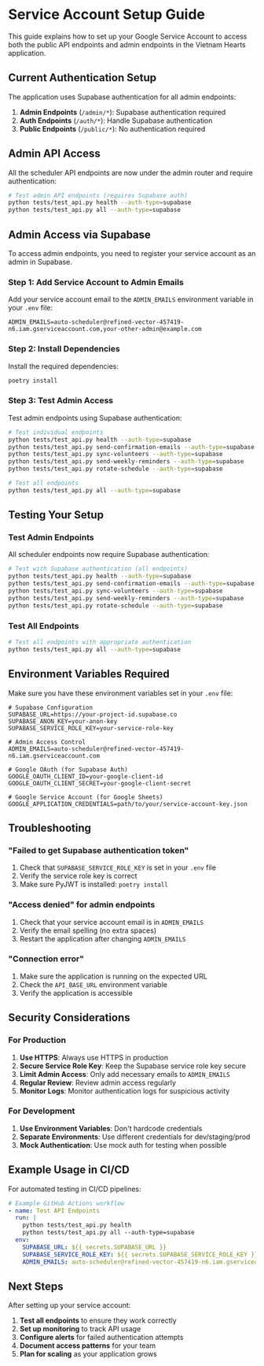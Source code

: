 # Service Account Setup Guide

This guide explains how to set up your Google Service Account to access both the public API endpoints and admin endpoints in the Vietnam Hearts application.

## Current Authentication Setup

The application uses Supabase authentication for all admin endpoints:

1. **Admin Endpoints** (`/admin/*`): Supabase authentication required
2. **Auth Endpoints** (`/auth/*`): Handle Supabase authentication
3. **Public Endpoints** (`/public/*`): No authentication required

## Admin API Access

All the scheduler API endpoints are now under the admin router and require authentication:

```bash
# Test admin API endpoints (requires Supabase auth)
python tests/test_api.py health --auth-type=supabase
python tests/test_api.py all --auth-type=supabase
```

## Admin Access via Supabase

To access admin endpoints, you need to register your service account as an admin in Supabase.

### Step 1: Add Service Account to Admin Emails

Add your service account email to the `ADMIN_EMAILS` environment variable in your `.env` file:

```env
ADMIN_EMAILS=auto-scheduler@refined-vector-457419-n6.iam.gserviceaccount.com,your-other-admin@example.com
```

### Step 2: Install Dependencies

Install the required dependencies:

```bash
poetry install
```

### Step 3: Test Admin Access

Test admin endpoints using Supabase authentication:

```bash
# Test individual endpoints
python tests/test_api.py health --auth-type=supabase
python tests/test_api.py send-confirmation-emails --auth-type=supabase
python tests/test_api.py sync-volunteers --auth-type=supabase
python tests/test_api.py send-weekly-reminders --auth-type=supabase
python tests/test_api.py rotate-schedule --auth-type=supabase

# Test all endpoints
python tests/test_api.py all --auth-type=supabase
```

## Testing Your Setup

### Test Admin Endpoints

All scheduler endpoints now require Supabase authentication:

```bash
# Test with Supabase authentication (all endpoints)
python tests/test_api.py health --auth-type=supabase
python tests/test_api.py send-confirmation-emails --auth-type=supabase
python tests/test_api.py sync-volunteers --auth-type=supabase
python tests/test_api.py send-weekly-reminders --auth-type=supabase
python tests/test_api.py rotate-schedule --auth-type=supabase
```

### Test All Endpoints

```bash
# Test all endpoints with appropriate authentication
python tests/test_api.py all --auth-type=supabase
```

## Environment Variables Required

Make sure you have these environment variables set in your `.env` file:

```env
# Supabase Configuration
SUPABASE_URL=https://your-project-id.supabase.co
SUPABASE_ANON_KEY=your-anon-key
SUPABASE_SERVICE_ROLE_KEY=your-service-role-key

# Admin Access Control
ADMIN_EMAILS=auto-scheduler@refined-vector-457419-n6.iam.gserviceaccount.com

# Google OAuth (for Supabase Auth)
GOOGLE_OAUTH_CLIENT_ID=your-google-client-id
GOOGLE_OAUTH_CLIENT_SECRET=your-google-client-secret

# Google Service Account (for Google Sheets)
GOOGLE_APPLICATION_CREDENTIALS=path/to/your/service-account-key.json
```

## Troubleshooting

### "Failed to get Supabase authentication token"

1. Check that `SUPABASE_SERVICE_ROLE_KEY` is set in your `.env` file
2. Verify the service role key is correct
3. Make sure PyJWT is installed: `poetry install`

### "Access denied" for admin endpoints

1. Check that your service account email is in `ADMIN_EMAILS`
2. Verify the email spelling (no extra spaces)
3. Restart the application after changing `ADMIN_EMAILS`

### "Connection error"

1. Make sure the application is running on the expected URL
2. Check the `API_BASE_URL` environment variable
3. Verify the application is accessible

## Security Considerations

### For Production

1. **Use HTTPS**: Always use HTTPS in production
2. **Secure Service Role Key**: Keep the Supabase service role key secure
3. **Limit Admin Access**: Only add necessary emails to `ADMIN_EMAILS`
4. **Regular Review**: Review admin access regularly
5. **Monitor Logs**: Monitor authentication logs for suspicious activity

### For Development

1. **Use Environment Variables**: Don't hardcode credentials
2. **Separate Environments**: Use different credentials for dev/staging/prod
3. **Mock Authentication**: Use mock auth for testing when possible

## Example Usage in CI/CD

For automated testing in CI/CD pipelines:

```yaml
# Example GitHub Actions workflow
- name: Test API Endpoints
  run: |
    python tests/test_api.py health
    python tests/test_api.py all --auth-type=supabase
  env:
    SUPABASE_URL: ${{ secrets.SUPABASE_URL }}
    SUPABASE_SERVICE_ROLE_KEY: ${{ secrets.SUPABASE_SERVICE_ROLE_KEY }}
    ADMIN_EMAILS: auto-scheduler@refined-vector-457419-n6.iam.gserviceaccount.com
```

## Next Steps

After setting up your service account:

1. **Test all endpoints** to ensure they work correctly
2. **Set up monitoring** to track API usage
3. **Configure alerts** for failed authentication attempts
4. **Document access patterns** for your team
5. **Plan for scaling** as your application grows 
